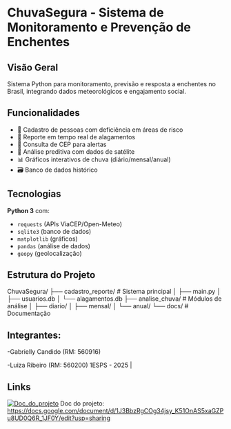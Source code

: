 # ChuvaSegura - Sistema de Monitoramento e Prevenção de Enchentes

## Visão Geral
Sistema Python para monitoramento, previsão e resposta a enchentes no Brasil, integrando dados meteorológicos e engajamento social.

## Funcionalidades
- 📝 Cadastro de pessoas com deficiência em áreas de risco
- 🚨 Reporte em tempo real de alagamentos
- 📍 Consulta de CEP para alertas
- 🔮 Análise preditiva com dados de satélite
- 📊 Gráficos interativos de chuva (diário/mensal/anual)
- 🗃️ Banco de dados histórico

## Tecnologias
**Python 3** com:
- `requests` (APIs ViaCEP/Open-Meteo)
- `sqlite3` (banco de dados)
- `matplotlib` (gráficos)
- `pandas` (análise de dados)
- `geopy` (geolocalização)

## Estrutura do Projeto
ChuvaSegura/
├── cadastro_reporte/ # Sistema principal
│ ├── main.py
│ ├── usuarios.db
│ └── alagamentos.db
├── analise_chuva/ # Módulos de análise
│ ├── diario/
│ ├── mensal/
│ └── anual/
└── docs/ # Documentação

## Integrantes:

-Gabrielly Candido (RM: 560916)

-Luiza Ribeiro (RM: 560200)
1ESPS - 2025 | 


## Links
[![Doc_do_projeto](https://w7.pngwing.com/pngs/851/834/png-transparent-google-docs-logo-and-symbol.png)](https://docs.google.com/document/d/1J3BbzRgCOg34jsy_K51OnAS5xaGZPu8UD0Q6R_1JF0Y/edit?usp=sharing)
Doc do projeto: https://docs.google.com/document/d/1J3BbzRgCOg34jsy_K51OnAS5xaGZPu8UD0Q6R_1JF0Y/edit?usp=sharing



